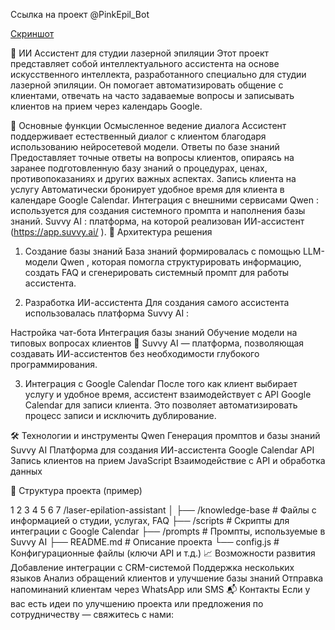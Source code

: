 Ссылка на проект @PinkEpil_Bot 

[Скриншот](https://github.com/Khorneluk/Ai_Assistent-/blob/main/photo_2025-05-28_22-57-56.jpg?raw=true)



🧠 ИИ Ассистент для студии лазерной эпиляции
Этот проект представляет собой интеллектуального ассистента на основе искусственного интеллекта, разработанного специально для студии лазерной эпиляции. Он помогает автоматизировать общение с клиентами, отвечать на часто задаваемые вопросы и записывать клиентов на прием через календарь Google.

📌 Основные функции
Осмысленное ведение диалога
Ассистент поддерживает естественный диалог с клиентом благодаря использованию нейросетевой модели.
Ответы по базе знаний
Предоставляет точные ответы на вопросы клиентов, опираясь на заранее подготовленную базу знаний о процедурах, ценах, противопоказаниях и других важных аспектах.
Запись клиента на услугу
Автоматически бронирует удобное время для клиента в календаре Google Calendar.
Интеграция с внешними сервисами
Qwen : используется для создания системного промпта и наполнения базы знаний.
Suvvy AI : платформа, на которой реализован ИИ-ассистент (https://app.suvvy.ai/ ).
🔧 Архитектура решения
1. Создание базы знаний
База знаний формировалась с помощью LLM-модели Qwen , которая помогла структурировать информацию, создать FAQ и сгенерировать системный промпт для работы ассистента.

2. Разработка ИИ-ассистента
Для создания самого ассистента использовалась платформа Suvvy AI :

Настройка чат-бота
Интеграция базы знаний
Обучение модели на типовых вопросах клиентов
🔗 Suvvy AI — платформа, позволяющая создавать ИИ-ассистентов без необходимости глубокого программирования.

3. Интеграция с Google Calendar
После того как клиент выбирает услугу и удобное время, ассистент взаимодействует с API Google Calendar для записи клиента. Это позволяет автоматизировать процесс записи и исключить дублирование.

🛠️ Технологии и инструменты
Qwen
Генерация промптов и базы знаний
Suvvy AI
Платформа для создания ИИ-ассистента
Google Calendar API
Запись клиентов на прием
JavaScript
Взаимодействие с API и обработка данных

📁 Структура проекта (пример)


1
2
3
4
5
6
7
/laser-epilation-assistant
│
├── /knowledge-base     # Файлы с информацией о студии, услугах, FAQ
├── /scripts            # Скрипты для интеграции с Google Calendar
├── /prompts            # Промпты, используемые в Suvvy AI
├── README.md           # Описание проекта
└── config.js           # Конфигурационные файлы (ключи API и т.д.)
📈 Возможности развития
Добавление интеграции с CRM-системой
Поддержка нескольких языков
Анализ обращений клиентов и улучшение базы знаний
Отправка напоминаний клиентам через WhatsApp или SMS
📬 Контакты
Если у вас есть идеи по улучшению проекта или предложения по сотрудничеству — свяжитесь с нами:

